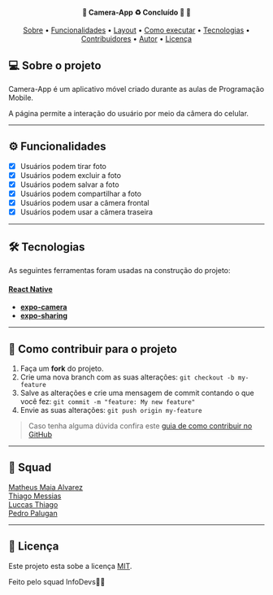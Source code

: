<h4 align="center"> 
	🚧  Camera-App ♻️ Concluído 🚀 🚧
</h4>

<p align="center">
 <a href="#-sobre-o-projeto">Sobre</a> •
 <a href="#-funcionalidades">Funcionalidades</a> •
 <a href="#-layout">Layout</a> • 
 <a href="#-como-executar-o-projeto">Como executar</a> • 
 <a href="#-tecnologias">Tecnologias</a> • 
 <a href="#-contribuidores">Contribuidores</a> • 
 <a href="#-autor">Autor</a> • 
 <a href="#user-content--licença">Licença</a>
</p>

## 💻 Sobre o projeto

Camera-App é um aplicativo móvel criado durante as aulas de Programação Mobile.

A página permite a interação do usuário por meio da câmera do celular.

---

## ⚙️ Funcionalidades

- [x] Usuários podem tirar foto
- [x] Usuários podem excluir a foto
- [x] Usuários podem salvar a foto
- [x] Usuários podem compartilhar a foto
- [x] Usuários podem usar a câmera frontal
- [x] Usuários podem usar a câmera traseira
---
## 🛠 Tecnologias

As seguintes ferramentas foram usadas na construção do projeto:

#### [React Native](https://reactnative.dev)

-   **[expo-camera](https://reactnative.dev)**
-   **[expo-sharing](https://docs.expo.dev/versions/latest/sdk/sharing/)**

---

## 💪 Como contribuir para o projeto

1. Faça um **fork** do projeto.
2. Crie uma nova branch com as suas alterações: `git checkout -b my-feature`
3. Salve as alterações e crie uma mensagem de commit contando o que você fez: `git commit -m "feature: My new feature"`
4. Envie as suas alterações: `git push origin my-feature`
> Caso tenha alguma dúvida confira este [guia de como contribuir no GitHub](./CONTRIBUTING.md)

---

## 🦸 Squad

<a href="https://br.linkedin.com/in/matheus-maia-alvarez-">
Matheus Maia Alvarez</a>
 <br />
 
 <a href="https://github.com/Thmsantos">
Thiago Messias</a>
 <br />
 
 <a href="https://github.com/LuccasThiago">
Luccas Thiago</a>
 <br />
 
 <a href="https://github.com/pedropalugan">
Pedro Palugan</a>
 <br />
 
---

## 📝 Licença

Este projeto esta sobe a licença [MIT](./LICENSE).

Feito pelo squad InfoDevs👋🏽
  
